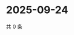 # 2025-09-24

共 0 条

<!-- BEGIN ZHIHUQUESTIONS -->
<!-- 最后更新时间 Wed Sep 24 2025 11:25:56 GMT+0800 (China Standard Time) -->

<!-- END ZHIHUQUESTIONS -->
